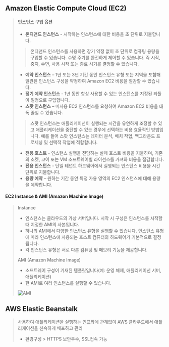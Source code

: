Amazon Elastic Compute Cloud (EC2)
------
> #### 인스턴스 구입 옵션
> + **온디맨드 인스턴스** - 시작하는 인스턴스에 대한 비용을 초 단위로 지불합니다.
>> 온디맨드 인스턴스를 사용하면 장기 약정 없이 초 단위로 컴퓨팅 용량을 구입할 수 있습니다. 수명 주기를 완전하게 제어할 수 있습니다. 즉 시작, 중지, 수면, 사용 시작 또는 종료 시기를 결정할 수 있습니다.
> + **예약 인스턴스** – 1년 또는 3년 기간 동안 인스턴스 유형 또는 지역을 포함해 일관된 인스턴스 구성을 약정하여 Amazon EC2 비용을 절감할 수 있습니다.
> + **정기 예약 인스턴스** - 1년 동안 항상 사용할 수 있는 인스턴스를 지정된 되풀이 일정으로 구입합니다.
> + **스팟 인스턴스** – 미사용 EC2 인스턴스를 요청하여 Amazon EC2 비용을 대폭 줄일 수 있습니다.
>> 스팟 인스턴스는 애플리케이션이 실행되는 시간을 유연하게 조정할 수 있고 애플리케이션을 중단할 수 있는 경우에 선택하는 비용 효율적인 방법입니다. 예를 들어 스팟 인스턴스는 데이터 분석, 배치 작업, 백그라운드 프로세싱 및 선택적 작업에 적합합니다.
> + **전용 호스트** - 인스턴스 실행을 전담하는 실제 호스트 비용을 지불하며, 기존의 소켓, 코어 또는 VM 소프트웨어별 라이선스를 가져와 비용을 절감합니다.
> + **전용 인스턴스** - 단일 테넌트 하드웨어에서 실행되는 인스턴스 비용을 시간 단위로 지불합니다.
> + **용량 예약** – 원하는 기간 동안 특정 가용 영역의 EC2 인스턴스에 대해 용량을 예약합니다.
>
#### EC2 Instance & AMI (Amazon Machine Image)

> Instance
> + 인스턴스는 클라우드의 가상 서버입니다. 시작 시 구성은 인스턴스를 시작할 때 지정한 AMI의 사본입니다.
> + 하나의 AMI에서 다양한 인스턴스 유형을 실행할 수 있습니다. 인스턴스 유형에 따라 인스턴스에 사용되는 호스트 컴퓨터의 하드웨어가 기본적으로 결정됩니다.
> + 각 인스턴스 유형은 서로 다른 컴퓨팅 및 메모리 기능을 제공합니다.
>
>  AMI (Amazon Machine Image)
> + 소프트웨어 구성이 기재된 템플릿입니다(예: 운영 체제, 애플리케이션 서버, 애플리케이션)
>  + 한 AMI로 여러 인스턴스를 실행할 수 있습니다.
>
>![AMI](https://docs.aws.amazon.com/ko_kr/AWSEC2/latest/UserGuide/images/architecture_ami_instance.png)

AWS Elastic Beanstalk
------

> 사용하여 애플리케이션을 실행하는 인프라에 관계없이 AWS 클라우드에서 애플리케이션을 신속하게 배포하고 관리
> + 환경구성 > HTTPS
> 보안우수, SSL접속 가능 
